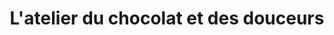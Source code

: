 ---
title: "L'atelier du chocolat et des douceurs"
url: /mozac/latelier-du-chocolat-et-des-douceurs/
shop: Schokolade
---